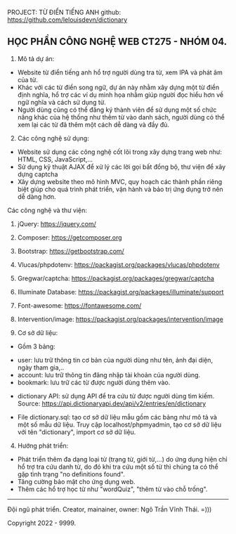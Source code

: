 PROJECT: TỪ ĐIỂN TIẾNG ANH
github: https://github.com/lelouisdevn/dictionary

HỌC PHẦN CÔNG NGHỆ WEB CT275 - NHÓM 04.
----------------------------------------------

1. Mô tả dự án:
- Website từ điển tiếng anh hổ trợ người dùng tra từ, xem IPA và phát âm của từ.
- Khác với các từ điển song ngữ, dự án này nhằm xây dựng một từ điển định nghĩa, hổ trợ các ví dụ minh họa nhằm giúp người đọc hiểu hơn về ngữ nghĩa và cách sử dụng từ.
- Người dùng cũng có thể đăng ký thành viên để sử dụng một số chức năng khác của hệ thống như thêm từ vào danh sách, người dùng có thể xem lại các từ đã thêm một cách dễ dàng và đầy đủ.

2. Các công nghệ sử dụng:
- Website sử dụng các công nghệ cốt lõi trong xây dựng trang web như: HTML, CSS, JavaScript,...
- Sử dụng kỹ thuật AJAX để xử lý các lời gọi bất đồng bộ, thư viện để xây dựng captcha
- Xây dựng website theo mô hình MVC, quy hoạch các thành phần riêng biệt giúp cho quá trình phát triển, vận hành và bảo trị ứng dụng trở nên dễ dàng hơn.

Các công nghệ và thư viện:
1. jQuery: https://jquery.com/
2. Composer: https://getcomposer.org
3. Bootstrap: https://getbootstrap.com/
4. Vlucas/phpdotenv: https://packagist.org/packages/vlucas/phpdotenv
5. Gregwar/captcha: https://packagist.org/packages/gregwar/captcha
6. Illuminate Database: https://packagist.org/packages/illuminate/support
7. Font-awesome: https://fontawesome.com/
8. Intervention/image: https://packagist.org/packages/intervention/image

3. Cơ sở dữ liệu:
- Gồm 3 bảng:
+ user: lưu trữ thông tin cơ bản của người dùng như tên, ảnh đại diện, ngày tham gia,..
+ account: lưu trữ thông tin đăng nhập tài khoản của người dùng.
+ bookmark: lưu trữ các từ được người dùng thêm vào.

- dictionary API: sử dụng API để tra cứu từ được người dùng tìm kiếm.
Source: https://api.dictionaryapi.dev/api/v2/entries/en/dictionary

- File dictionary.sql: tạo cơ sở dữ liệu mẫu gồm các bảng như mô tả và một số mẫu dữ liệu.
Truy cập localhost/phpmyadmin, tạo cơ sở dữ liệu với tên "dictionary", import cơ sở dữ liệu.

4. Hướng phát triển:
- Phát triển thêm đa dạng loại từ (trạng từ, giới từ,...) do ứng dụng hiện chỉ hổ trợ tra cứu danh từ, do đó khi tra cứu một số từ thì chúng ta có thể gặp tình trạng "no definitions found".
- Tăng cường bảo mật cho ứng dụng web.
- Thêm các hổ trợ học từ như "wordQuiz", "thêm từ vào chỗ trống".

--------------------------------------------------
Đội ngũ phát triển.
Creator, mainainer, owner: Ngô Trần Vĩnh Thái. =)))

Copyright 2022 - 9999.